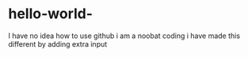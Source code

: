 # hello-world-
I have no idea how to use github
i am a noobat coding
i have made this different by adding extra input
